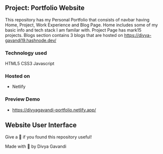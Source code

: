 
## Project: Portfolio Website

This repository has my Personal Portfolio that consists of navbar having Home, Project, Work Experience and Blog Page. 
Home includes some of my basic info and tech stack I am familar with.
Project Page has mark15 projects. 
Blogs section contains 3 blogs that are hosted on https://divya-gavandi19.hashnode.dev/


### Technology used
HTML5
CSS3
Javascript

### Hosted on 
- Netlify

### Preview Demo 
-  https://divyagavandi-portfolio.netlify.app/

## Website User Interface



Give a 🌟 if you found this repository useful!

Made with 💖 by Divya Gavandi
